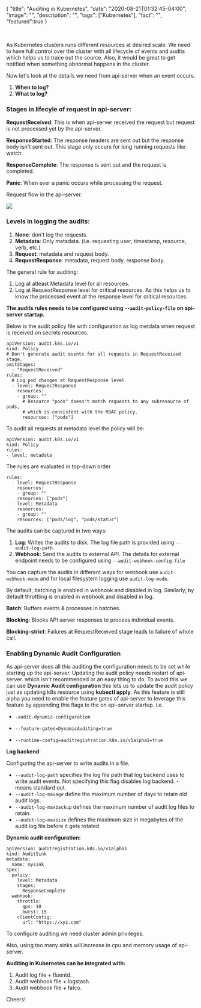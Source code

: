 {
  "title": "Auditing in Kubernetes",
  "date": "2020-08-21T01:32:45-04:00",
  "image": "",
  "description": "",
  "tags": ["Kubernetes"],
  "fact": "",
  "featured":true
}

<br>

As Kubernetes clusters runs different resources at desired scale. We need to have full control over the cluster with all lifecycle of events and audits which helps us to trace out the source. Also, it would be great to get notified when something abnormal happens in the cluster.

Now let's look at the details we need from api-server when an event occurs.

1. **When to log?**
2. **What to log?**


### Stages in lifecyle of request in api-server:

**RequestReceived**: This is when api-server received the request but request is not processed yet by the api-server.

**ResponseStarted**: The response headers are sent out but the response body isn't sent out. This stage only occurs for long running requests like watch.

**ResponseComplete**: The response is sent out and the request is completed.

**Panic**: When ever a panic occurs while processing the request.

Request flow in the api-server:

![](https://i.imgur.com/Do0oI1D.png)
 
 
 ### Levels in logging the audits:
 
 1. **None**: don't log the requests.
 2. **Metadata**: Only metadata. (i.e. requesting user, timestamp, resource, verb, etc.)
 3. **Request**: metadata and request body.
 4. **RequestResponse**: metadata, request body, response body.


The general rule for auditing:

1. Log at atleast Metadata level for all resources.
2. Log at RequestResponse level for critical resources. As this helps us to know the processed event at the response level for critical resources.

**The audits rules needs to be configured using ```--audit-policy-file```
on api-server startup.**

Below is the audit policy file with configuration as log metdata when request is received on secrets resources.


```
apiVersion: audit.k8s.io/v1
kind: Policy
# Don't generate audit events for all requests in RequestReceived stage.
omitStages:
  - "RequestReceived"
rules:
  # Log pod changes at RequestResponse level
  - level: RequestResponse
    resources:
    - group: ""
      # Resource "pods" doesn't match requests to any subresource of pods,
      # which is consistent with the RBAC policy.
      resources: ["pods"]
```

To audit all requests at metadata level the policy will be:

```
apiVersion: audit.k8s.io/v1
kind: Policy
rules:
- level: metadata
```

The rules are evaluated in top-down order

```
rules:
  - level: RequestResponse
    resources:
    - group: ""
    resources: ["pods"]
  - level: Metadata
    resources:
    - group: ""
    resources: ["pods/log", "pods/status"]
```

The audits can be captured in two ways:

1. **Log**: Writes the audits to disk. The log file path is provided using ```--audit-log-path```
2. **Webhook**: Send the audits to external API. The details for external endpoint needs to be configured using ```--audit-webhook-config-file```

You can capture the audits in different ways for webhook use ```audit-webhook-mode``` and for local filesystem logging use ```audit-log-mode```.

By default, batching is enabled in webhook and disabled in log. Similarly, by default throttling is enabled in webhook and disabled in log.


**Batch**: Buffers events & processes in batches.

**Blocking**: Blocks API server responses to process individual events.

**Blocking-strict**: Failures at RequestReceived stage leads to failure of whole call.

### Enabling Dynamic Audit Configuration


As api-server does all this auditing the configuration needs to be set while starting up the api-server. Updating the audit policy needs restart of api-server. which isn't recommended or an easy thing to do. To avoid this we can use **Dynamic Audit configuration** this lets us to update the audit policy just as updating k8s resource using **kubectl apply**. As this feature is still alpha you need to enable the feature gates of api-server to leverage this feature by appending this flags to the on api-server startup. i.e.

* ```-audit-dynamic-configuration```

* ```--feature-gates=DynamicAuditing=true```

* ```--runtime-config=auditregistration.k8s.io/v1alpha1=true```


**Log backend**:

Configuring the api-server to write audits in a file. 

* ```--audit-log-path``` specifies the log file path that log backend uses to write audit events. Not specifying this flag disables log backend. - means standard out.
* ```--audit-log-maxage``` define the maximum number of days to retain old audit logs.
* ```--audit-log-maxbackup``` defines the maximum number of audit log files to retain.
* ```--audit-log-maxsize```  defines the maximum size in megabytes of the audit log file before it gets rotated

**Dynamic audit configuration:**

```
apiVersion: auditregistration.k8s.io/v1alpha1
kind: AuditSink
metadata:
  name: mysink
spec:
  policy:
    level: Metadata
    stages:
    - ResponseComplete
  webhook:
    throttle:
      qps: 10
      burst: 15
    clientConfig:
      url: "https://xyz.com"
```

To configure auditing we need cluster admin privileges. 

Also, using too many sinks will increase in cpu and memory usage of api-server. 


**Auditing in Kubernetes can be integrated with:**

1. Audit log file + fluentd.
2. Audit webhook file + logstash.
3. Audit webhook file + falco.


Cheers!



